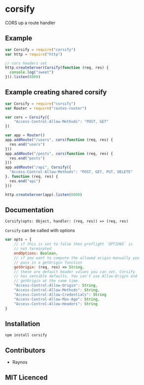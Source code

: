 # corsify

<!--
    [![build status][1]][2]
    [![NPM version][3]][4]
    [![Coverage Status][5]][6]
    [![gemnasium Dependency Status][7]][8]
    [![Davis Dependency status][9]][10]
-->

<!-- [![browser support][11]][12] -->

CORS up a route handler

## Example

```js
var Corsify = require("corsify")
var http = require("http")

// cors headers set
http.createServer(Corsify(function (req, res) {
  console.log("sweet")
})).listen(8000)
```

## Example creating shared corsify

```js
var Corsify = require("corsify")
var Router = require("routes-router")

var cors = Corsify({
    "Access-Control-Allow-Methods": "POST, GET"
})

var app = Router()
app.addRoute("/users", cors(function (req, res) {
  res.end("users")
}))
app.addRoute("/posts", cors(function (req, res) {
  res.end("posts")
}))
app.addRoute("/api", Corsify({
  "Access-Control-Allow-Methods": "POST, GET, PUT, DELETE"
}, function (req, res) {
  res.end("api")
}))

http.createServer(app).listen(8000)
```

## Documentation

`Corsify(opts: Object, handler: (req, res)) => (req, res)`

`Corsify` can be called with options

```js
var opts = {
    // if this is set to false then preflight `OPTIONS` is
    // not terminated
    endOptions: Boolean,
    // if you want to compute the allowed origin manually you
    // pass in a getOrigin function
    getOrigin: (req, res) => String,
    // these are default header values you can set. Corsify
    // has sensible defaults. You can't use Allow-Origin and
    // getOrigin at the same time.
    "Access-Control-Allow-Origin": String,
    "Access-Control-Allow-Methods": String,
    "Access-Control-Allow-Credentials": String
    "Access-Control-Allow-Max-Age": String,
    "Access-Control-Allow-Headers": String
}
```

## Installation

`npm install corsify`

## Contributors

 - Raynos

## MIT Licenced

  [1]: https://secure.travis-ci.org/Raynos/corsify.png
  [2]: https://travis-ci.org/Raynos/corsify
  [3]: https://badge.fury.io/js/corsify.png
  [4]: https://badge.fury.io/js/corsify
  [5]: https://coveralls.io/repos/Raynos/corsify/badge.png
  [6]: https://coveralls.io/r/Raynos/corsify
  [7]: https://gemnasium.com/Raynos/corsify.png
  [8]: https://gemnasium.com/Raynos/corsify
  [9]: https://david-dm.org/Raynos/corsify.png
  [10]: https://david-dm.org/Raynos/corsify
  [11]: https://ci.testling.com/Raynos/corsify.png
  [12]: https://ci.testling.com/Raynos/corsify
